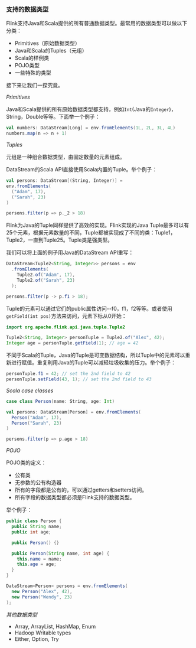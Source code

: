 ### 支持的数据类型

Flink支持Java和Scala提供的所有普通数据类型。最常用的数据类型可以做以下分类：

* Primitives（原始数据类型）
* Java和Scala的Tuples（元组）
* Scala的样例类
* POJO类型
* 一些特殊的类型

接下来让我们一探究竟。

*Primitives*

Java和Scala提供的所有原始数据类型都支持，例如`Int`(Java的`Integer`)，String，Double等等。下面举一个例子：

```scala
val numbers: DataStream[Long] = env.fromElements(1L, 2L, 3L, 4L)
numbers.map(n => n + 1)
```

*Tuples*

元组是一种组合数据类型，由固定数量的元素组成。

DataStream的Scala API直接使用Scala内置的Tuple。举个例子：

```scala
val persons: DataStream[(String, Integer)] =
env.fromElements(
  ("Adam", 17),
  ("Sarah", 23)
)

persons.filter(p => p._2 > 18)
```

Flink为Java的Tuple同样提供了高效的实现。Flink实现的Java Tuple最多可以有25个元素，根据元素数量的不同，Tuple都被实现成了不同的类：Tuple1，Tuple2，一直到Tuple25。Tuple类是强类型。

我们可以将上面的例子用Java的DataStream API重写：


```java
DataStream<Tuple2<String, Integer>> persons = env
  .fromElements(
    Tuple2.of("Adam", 17),
    Tuple2.of("Sarah", 23)
  );

persons.filter(p -> p.f1 > 18);
```

Tuple的元素可以通过它们的public属性访问--f0，f1，f2等等。或者使用`getField(int pos)`方法来访问，元素下标从0开始：


```java
import org.apache.flink.api.java.tuple.Tuple2

Tuple2<String, Integer> personTuple = Tuple2.of("Alex", 42);
Integer age = personTuple.getField(1); // age = 42
```

不同于Scala的Tuple，Java的Tuple是可变数据结构，所以Tuple中的元素可以重新进行赋值。重复利用Java的Tuple可以减轻垃圾收集的压力。举个例子：


```java
personTuple.f1 = 42; // set the 2nd field to 42
personTuple.setField(43, 1); // set the 2nd field to 43
```

*Scala case classes*

```scala
case class Person(name: String, age: Int)

val persons: DataStream[Person] = env.fromElements(
  Person("Adam", 17),
  Person("Sarah", 23)
)

persons.filter(p => p.age > 18)
```

*POJO*

POJO类的定义：

* 公有类
* 无参数的公有构造器
* 所有的字段都是公有的，可以通过getters和setters访问。
* 所有字段的数据类型都必须是Flink支持的数据类型。

举个例子：

```java
public class Person {
  public String name;
  public int age;

  public Person() {}

  public Person(String name, int age) {
    this.name = name;
    this.age = age;
  }
}

DataStream<Person> persons = env.fromElements(
  new Person("Alex", 42),
  new Person("Wendy", 23)
);
```

*其他数据类型*

* Array, ArrayList, HashMap, Enum
* Hadoop Writable types
* Either, Option, Try

